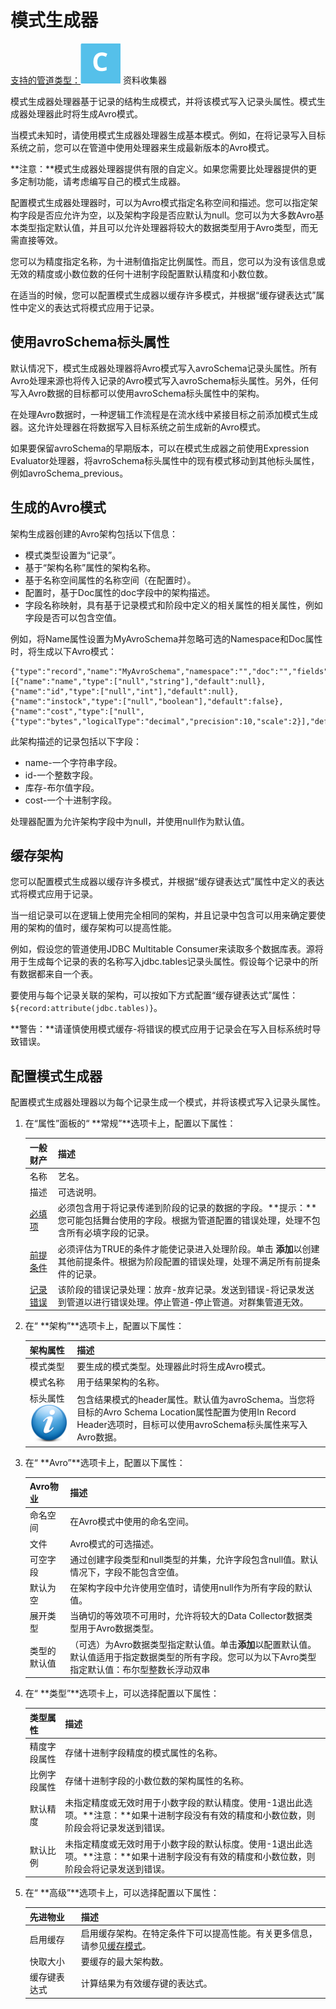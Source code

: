 # 模式生成器

[支持的管道类型：](https://streamsets.com/documentation/controlhub/latest/help/datacollector/UserGuide/Pipeline_Configuration/ProductIcons_Doc.html#concept_mjg_ly5_pgb)![img](imgs/icon-SDC-20200310181820805.png) 资料收集器

模式生成器处理器基于记录的结构生成模式，并将该模式写入记录头属性。模式生成器处理器此时将生成Avro模式。

当模式未知时，请使用模式生成器处理器生成基本模式。例如，在将记录写入目标系统之前，您可以在管道中使用处理器来生成最新版本的Avro模式。

**注意：**模式生成器处理器提供有限的自定义。如果您需要比处理器提供的更多定制功能，请考虑编写自己的模式生成器。

配置模式生成器处理器时，可以为Avro模式指定名称空间和描述。您可以指定架构字段是否应允许为空，以及架构字段是否应默认为null。您可以为大多数Avro基本类型指定默认值，并且可以允许处理器将较大的数据类型用于Avro类型，而无需直接等效。

您可以为精度指定名称，为十进制值指定比例属性。而且，您可以为没有该信息或无效的精度或小数位数的任何十进制字段配置默认精度和小数位数。

在适当的时候，您可以配置模式生成器以缓存许多模式，并根据“缓存键表达式”属性中定义的表达式将模式应用于记录。

## 使用avroSchema标头属性

默认情况下，模式生成器处理器将Avro模式写入avroSchema记录头属性。所有Avro处理来源也将传入记录的Avro模式写入avroSchema标头属性。另外，任何写入Avro数据的目标都可以使用avroSchema标头属性中的架构。

在处理Avro数据时，一种逻辑工作流程是在流水线中紧接目标之前添加模式生成器。这允许处理器在将数据写入目标系统之前生成新的Avro模式。

如果要保留avroSchema的早期版本，可以在模式生成器之前使用Expression Evaluator处理器，将avroSchema标头属性中的现有模式移动到其他标头属性，例如avroSchema_previous。

## 生成的Avro模式

架构生成器创建的Avro架构包括以下信息：

- 模式类型设置为“记录”。
- 基于“架构名称”属性的架构名称。
- 基于名称空间属性的名称空间（在配置时）。
- 配置时，基于Doc属性的doc字段中的架构描述。
- 字段名称映射，具有基于记录模式和阶段中定义的相关属性的相关属性，例如字段是否可以包含空值。

例如，将Name属性设置为MyAvroSchema并忽略可选的Namespace和Doc属性时，将生成以下Avro模式：

```
{"type":"record","name":"MyAvroSchema","namespace":"","doc":"","fields":[{"name":"name","type":["null","string"],"default":null},{"name":"id","type":["null","int"],"default":null},{"name":"instock","type":["null","boolean"],"default":false},{"name":"cost","type":["null",{"type":"bytes","logicalType":"decimal","precision":10,"scale":2}],"default":null}]}
```

此架构描述的记录包括以下字段：

- name-一个字符串字段。
- id-一个整数字段。
- 库存-布尔值字段。
- cost-一个十进制字段。

处理器配置为允许架构字段中为null，并使用null作为默认值。

## 缓存架构

您可以配置模式生成器以缓存许多模式，并根据“缓存键表达式”属性中定义的表达式将模式应用于记录。

当一组记录可以在逻辑上使用完全相同的架构，并且记录中包含可以用来确定要使用的架构的值时，缓存架构可以提高性能。

例如，假设您的管道使用JDBC Multitable Consumer来读取多个数据库表。源将用于生成每个记录的表的名称写入jdbc.tables记录头属性。假设每个记录中的所有数据都来自一个表。

要使用与每个记录关联的架构，可以按如下方式配置“缓存键表达式”属性：`${record:attribute(jdbc.tables)}`。

**警告：**请谨慎使用模式缓存-将错误的模式应用于记录会在写入目标系统时导致错误。

## 配置模式生成器

配置模式生成器处理器以为每个记录生成一个模式，并将该模式写入记录头属性。

1. 在“属性”面板的“ **常规”**选项卡上，配置以下属性：

   | 一般财产                                                     | 描述                                                         |
   | :----------------------------------------------------------- | :----------------------------------------------------------- |
   | 名称                                                         | 艺名。                                                       |
   | 描述                                                         | 可选说明。                                                   |
   | [必填项](https://streamsets.com/documentation/controlhub/latest/help/datacollector/UserGuide/Pipeline_Design/DroppingUnwantedRecords.html#concept_dnj_bkm_vq) | 必须包含用于将记录传递到阶段的记录的数据的字段。**提示：**您可能包括舞台使用的字段。根据为管道配置的错误处理，处理不包含所有必填字段的记录。 |
   | [前提条件](https://streamsets.com/documentation/controlhub/latest/help/datacollector/UserGuide/Pipeline_Design/DroppingUnwantedRecords.html#concept_msl_yd4_fs) | 必须评估为TRUE的条件才能使记录进入处理阶段。单击 **添加**以创建其他前提条件。根据为阶段配置的错误处理，处理不满足所有前提条件的记录。 |
   | [记录错误](https://streamsets.com/documentation/controlhub/latest/help/datacollector/UserGuide/Pipeline_Design/ErrorHandling.html#concept_atr_j4y_5r) | 该阶段的错误记录处理：放弃-放弃记录。发送到错误-将记录发送到管道以进行错误处理。停止管道-停止管道。对群集管道无效。 |

2. 在“ **架构”**选项卡上，配置以下属性：

   | 架构属性                                                     | 描述                                                         |
   | :----------------------------------------------------------- | :----------------------------------------------------------- |
   | 模式类型                                                     | 要生成的模式类型。处理器此时将生成Avro模式。                 |
   | 模式名称                                                     | 用于结果架构的名称。                                         |
   | 标头属性 [![img](imgs/icon_moreInfo-20200310181820820.png)](https://streamsets.com/documentation/controlhub/latest/help/datacollector/UserGuide/Processors/SchemaGenerator.html#concept_zm3_ttp_1bb) | 包含结果模式的header属性。默认值为avroSchema。当您将目标的Avro Schema Location属性配置为使用In Record Header选项时，目标可以使用avroSchema标头属性来写入Avro数据。 |

3. 在“ **Avro”**选项卡上，配置以下属性：

   | Avro物业     | 描述                                                         |
   | :----------- | :----------------------------------------------------------- |
   | 命名空间     | 在Avro模式中使用的命名空间。                                 |
   | 文件         | Avro模式的可选描述。                                         |
   | 可空字段     | 通过创建字段类型和null类型的并集，允许字段包含null值。默认情况下，字段不能包含空值。 |
   | 默认为空     | 在架构字段中允许使用空值时，请使用null作为所有字段的默认值。 |
   | 展开类型     | 当确切的等效项不可用时，允许将较大的Data Collector数据类型用于Avro数据类型。 |
   | 类型的默认值 | （可选）为Avro数据类型指定默认值。单击**添加**以配置默认值。默认值适用于指定数据类型的所有字段。您可以为以下Avro类型指定默认值：布尔型整数长浮动双串 |

4. 在“ **类型”**选项卡上，可以选择配置以下属性：

   | 类型属性     | 描述                                                         |
   | :----------- | :----------------------------------------------------------- |
   | 精度字段属性 | 存储十进制字段精度的模式属性的名称。                         |
   | 比例字段属性 | 存储十进制字段的小数位数的架构属性的名称。                   |
   | 默认精度     | 未指定精度或无效时用于小数字段的默认精度。使用-1退出此选项。**注意：**如果十进制字段没有有效的精度和小数位数，则阶段会将记录发送到错误。 |
   | 默认比例     | 未指定精度或无效时用于小数字段的默认标度。使用-1退出此选项。**注意：**如果十进制字段没有有效的精度和小数位数，则阶段会将记录发送到错误。 |

5. 在“ **高级”**选项卡上，可以选择配置以下属性：

   | 先进物业     | 描述                                                         |
   | :----------- | :----------------------------------------------------------- |
   | 启用缓存     | 启用缓存架构。在特定条件下可以提高性能。有关更多信息，请参见[缓存模式](https://streamsets.com/documentation/controlhub/latest/help/datacollector/UserGuide/Processors/SchemaGenerator.html#concept_rjk_y1q_1bb)。 |
   | 快取大小     | 要缓存的最大架构数。                                         |
   | 缓存键表达式 | 计算结果为有效缓存键的表达式。                               |